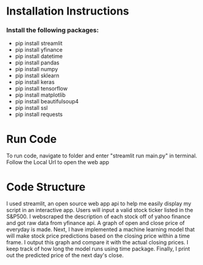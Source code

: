 # Installation Instructions
### Install the following packages: 

- pip install streamlit
- pip install yfinance    
- pip install datetime
- pip install pandas
- pip install numpy
- pip install sklearn
- pip install keras
- pip install tensorflow
- pip install matplotlib
- pip install beautifulsoup4
- pip install ssl
- pip install requests


# Run Code
To run code, navigate to folder and enter "streamlit run main.py" in terminal.
Follow the Local Url to open the web app

# Code Structure
I used streamlit, an open source web app api to help me easily display my script in an interactive app.
Users will input a valid stock ticker listed in the S&P500.
I webscraped the description of each stock off of yahoo finance and got raw data from yfinance api.
A graph of open and close price of everyday is made.
Next, I have implemented a machine learning model that will make stock price predictions based on the closing price within a time frame.
I output this graph and compare it with the actual closing prices.
I keep track of how long the model runs using time package.
Finally, I print out the predicted price of the next day's close.




